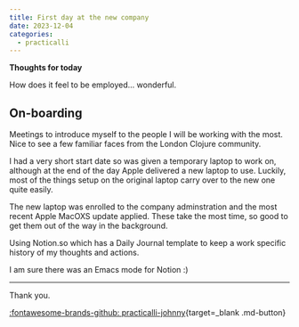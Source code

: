 ```yaml
---
title: First day at the new company
date: 2023-12-04
categories:
  - practicalli
---
```


**Thoughts for today**

How does it feel to be employed... wonderful.

<!-- more -->


## On-boarding

Meetings to introduce myself to the people I will be working with the most.  Nice to see a few familiar faces from the London Clojure community.

I had a very short start date so was given a temporary laptop to work on, although at the end of the day Apple delivered a new laptop to use.  Luckily, most of the things setup on the original laptop carry over to the new one quite easily.

The new laptop was enrolled to the company adminstration and the most recent Apple MacOXS update applied.  These take the most time, so good to get them out of the way in the background.

Using Notion.so which has a Daily Journal template to keep a work specific history of my thoughts and actions.

I am sure there was an Emacs mode for Notion :)

---
Thank you.

[:fontawesome-brands-github: practicalli-johnny](https://github.com/practicalli-johnny){target=_blank .md-button}

